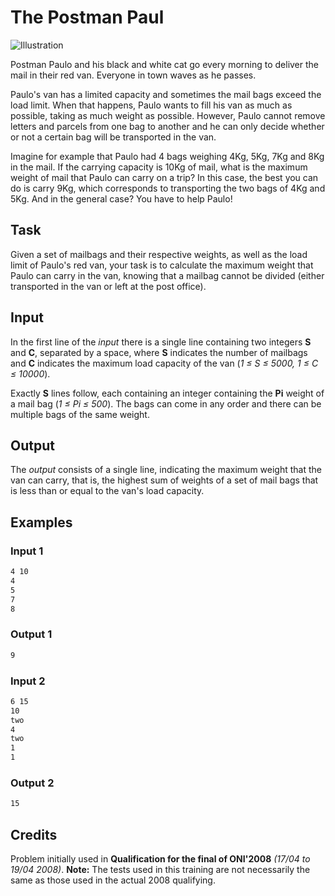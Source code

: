The Postman Paul
================

![Illustration](image.jpg)

Postman Paulo and his black and white cat go every morning to deliver the mail in their red van. Everyone in town waves as he passes.

Paulo's van has a limited capacity and sometimes the mail bags exceed the load limit. When that happens, Paulo wants to fill his van as much as possible, taking as much weight as possible. However, Paulo cannot remove letters and parcels from one bag to another and he can only decide whether or not a certain bag will be transported in the van.

Imagine for example that Paulo had 4 bags weighing 4Kg, 5Kg, 7Kg and 8Kg in the mail. If the carrying capacity is 10Kg of mail, what is the maximum weight of mail that Paulo can carry on a trip? In this case, the best you can do is carry 9Kg, which corresponds to transporting the two bags of 4Kg and 5Kg. And in the general case? You have to help Paulo!


Task
------

Given a set of mailbags and their respective weights, as well as the load limit of Paulo's red van, your task is to calculate the maximum weight that Paulo can carry in the van, knowing that a mailbag cannot be divided (either transported in the van or left at the post office).


Input
-----

In the first line of the _input_ there is a single line containing two integers **S** and **C**, separated by a space, where **S** indicates the number of mailbags and **C** indicates the maximum load capacity of the van (_1 ≤ S ≤ 5000, 1 ≤ C ≤ 10000_).

Exactly **S** lines follow, each containing an integer containing the **Pi** weight of a mail bag (_1 ≤ Pi ≤ 500_). The bags can come in any order and there can be multiple bags of the same weight.


Output
------

The _output_ consists of a single line, indicating the maximum weight that the van can carry, that is, the highest sum of weights of a set of mail bags that is less than or equal to the van's load capacity.


Examples
--------

### Input 1

```txt
4 10
4
5
7
8
```

### Output 1

```txt
9
```

### Input 2

```txt
6 15
10
two
4
two
1
1
```

### Output 2

```txt
15
```


Credits
--------

Problem initially used in **Qualification for the final of ONI'2008** _(17/04 to 19/04 2008)_. **Note:** The tests used in this training are not necessarily the same as those used in the actual 2008 qualifying.